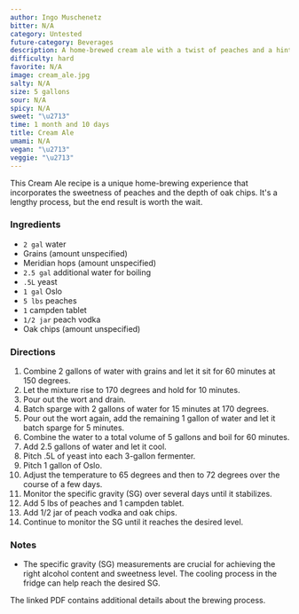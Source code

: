 ```yaml
---
author: Ingo Muschenetz
bitter: N/A
category: Untested
future-category: Beverages
description: A home-brewed cream ale with a twist of peaches and a hint of oak.
difficulty: hard
favorite: N/A
image: cream_ale.jpg
salty: N/A
size: 5 gallons
sour: N/A
spicy: N/A
sweet: "\u2713"
time: 1 month and 10 days
title: Cream Ale
umami: N/A
vegan: "\u2713"
veggie: "\u2713"
---
```

This Cream Ale recipe is a unique home-brewing experience that incorporates the sweetness of peaches and the depth of oak chips. It's a lengthy process, but the end result is worth the wait.

### Ingredients

* `2 gal` water
* Grains (amount unspecified)
* Meridian hops (amount unspecified)
* `2.5 gal` additional water for boiling
* `.5L` yeast
* `1 gal` Oslo
* `5 lbs` peaches
* `1` campden tablet
* `1/2 jar` peach vodka
* Oak chips (amount unspecified)

### Directions

1. Combine 2 gallons of water with grains and let it sit for 60 minutes at 150 degrees.
2. Let the mixture rise to 170 degrees and hold for 10 minutes.
3. Pour out the wort and drain. 
4. Batch sparge with 2 gallons of water for 15 minutes at 170 degrees.
5. Pour out the wort again, add the remaining 1 gallon of water and let it batch sparge for 5 minutes.
6. Combine the water to a total volume of 5 gallons and boil for 60 minutes.
7. Add 2.5 gallons of water and let it cool.
8. Pitch .5L of yeast into each 3-gallon fermenter.
9. Pitch 1 gallon of Oslo.
10. Adjust the temperature to 65 degrees and then to 72 degrees over the course of a few days.
11. Monitor the specific gravity (SG) over several days until it stabilizes.
12. Add 5 lbs of peaches and 1 campden tablet.
13. Add 1/2 jar of peach vodka and oak chips.
14. Continue to monitor the SG until it reaches the desired level.

### Notes

- The specific gravity (SG) measurements are crucial for achieving the right alcohol content and sweetness level. The cooling process in the fridge can help reach the desired SG. 

The linked PDF contains additional details about the brewing process.